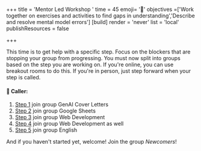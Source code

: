 +++
title = 'Mentor Led Workshop '
time = 45
emoji= '🧰'
objectives =['Work together on exercises and activities to find gaps in understanding','Describe and resolve mental model errors']
[build]
  render = 'never'
  list = 'local'
  publishResources = false

+++

This time is to get help with a specific step. Focus on the blockers that are stopping your group from progressing. You must now split into groups based on the step you are working on. If you're online, you can use breakout rooms to do this. If you're in person, just step forward when your step is called.

#### 📢 Caller:

1. [Step 1](../steps/one) join group GenAI Cover Letters
2. [Step 2](../steps/two) join group Google Sheets
3. [Step 3](../steps/three) join group Web Development
4. [Step 4](../steps/four) join group Web Development as well
5. [Step 5](../steps/five) join group English

And if you haven't started yet, welcome! Join the group _Newcomers_!

